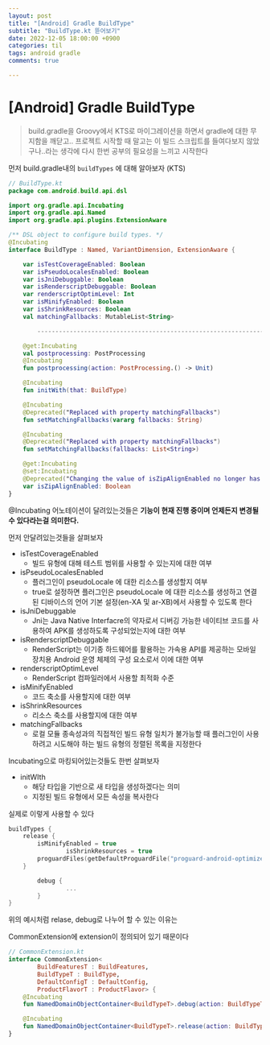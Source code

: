 ```yaml
---
layout: post
title: "[Android] Gradle BuildType"
subtitle: "BuildType.kt 뜯어보기"
date: 2022-12-05 18:00:00 +0900
categories: til
tags: android gradle
comments: true

---
```




# [Android] Gradle BuildType

> build.gradle을 Groovy에서 KTS로 마이그레이션을 하면서 gradle에 대한 무지함을 깨닫고.. 프로젝트 시작할 때 말고는 이 빌드 스크립트를 들여다보지 않았구나..라는 생각에 다시 한번 공부의 필요성을 느끼고 시작한다



먼저 build.gradle내의 `buildTypes` 에 대해 알아보자 (KTS)

```kotlin
// BuildType.kt
package com.android.build.api.dsl

import org.gradle.api.Incubating
import org.gradle.api.Named
import org.gradle.api.plugins.ExtensionAware

/** DSL object to configure build types. */
@Incubating
interface BuildType : Named, VariantDimension, ExtensionAware {

    var isTestCoverageEnabled: Boolean
    var isPseudoLocalesEnabled: Boolean
    var isJniDebuggable: Boolean
    var isRenderscriptDebuggable: Boolean
    var renderscriptOptimLevel: Int
    var isMinifyEnabled: Boolean
    var isShrinkResources: Boolean
    val matchingFallbacks: MutableList<String>

		--------------------------------------------------------------------------------

    @get:Incubating
    val postprocessing: PostProcessing
    @Incubating
    fun postprocessing(action: PostProcessing.() -> Unit)

    @Incubating
    fun initWith(that: BuildType)

    @Incubating
    @Deprecated("Replaced with property matchingFallbacks")
    fun setMatchingFallbacks(vararg fallbacks: String)

    @Incubating
    @Deprecated("Replaced with property matchingFallbacks")
    fun setMatchingFallbacks(fallbacks: List<String>)

    @get:Incubating
    @set:Incubating
    @Deprecated("Changing the value of isZipAlignEnabled no longer has any effect")
    var isZipAlignEnabled: Boolean
}
```

@Incubating 어노테이션이 달려있는것들은 **기능이 현재 진행 중이며 언제든지 변경될 수 있다라는걸 의미한다.**



먼저 안달려있는것들을 살펴보자

- isTestCoverageEnabled
    - 빌드 유형에 대해 테스트 범위를 사용할 수 있는지에 대한 여부
- isPseudoLocalesEnabled
    - 플러그인이 pseudoLocale 에 대한 리소스를 생성할지 여부
    - true로 설정하면 플러그인은 pseudoLocale 에 대한 리소스를 생성하고 연결된 디바이스의 언어 기본 설정(en-XA 및 ar-XB)에서 사용할 수 있도록 한다
- isJniDebuggable
    - Jni는 Java Native Interfacre의 약자로서 디버깅 가능한 네이티브 코드를 사용하여 APK를 생성하도록 구성되었는지에 대한 여부
- isRenderscriptDebuggable
    - RenderScript는 이기종 하드웨어를 활용하는 가속용 API를 제공하는 모바일 장치용 Android 운영 체제의 구성 요소로서 이에 대한 여부
- renderscriptOptimLevel
    - RenderScript 컴파일러에서 사용할 최적화 수준
- isMinifyEnabled
    - 코드 축소를 사용할지에 대한 여부
- isShrinkResources
    - 리소스 축소를 사용할지에 대한 여부
- matchingFallbacks
    - 로컬 모듈 종속성과의 직접적인 빌드 유형 일치가 불가능할 때 플러그인이 사용하려고 시도해야 하는 빌드 유형의 정렬된 목록을 지정한다



Incubating으로 마킹되어있는것들도 한번 살펴보자

- initWIth
    - 해당 타입을 기반으로 새 타입을 생성하겠다는 의미
    - 지정된 빌드 유형에서 모든 속성을 복사한다



실제로 이렇게 사용할 수 있다

```kotlin
buildTypes {
    release {
        isMinifyEnabled = true
				isShrinkResources = true
        proguardFiles(getDefaultProguardFile("proguard-android-optimize.txt"), "proguard-rules.pro")
    }

		debug {
				...
		}
}
```



위의 예시처럼 relase, debug로 나누어 할 수 있는 이유는

CommonExtension에 extension이 정의되어 있기 때문이다

```kotlin
// CommonExtension.kt
interface CommonExtension<
        BuildFeaturesT : BuildFeatures,
        BuildTypeT : BuildType,
        DefaultConfigT : DefaultConfig,
        ProductFlavorT : ProductFlavor> {
    @Incubating
    fun NamedDomainObjectContainer<BuildTypeT>.debug(action: BuildTypeT.() -> Unit)

    @Incubating
    fun NamedDomainObjectContainer<BuildTypeT>.release(action: BuildTypeT.() -> Unit)
}
```

